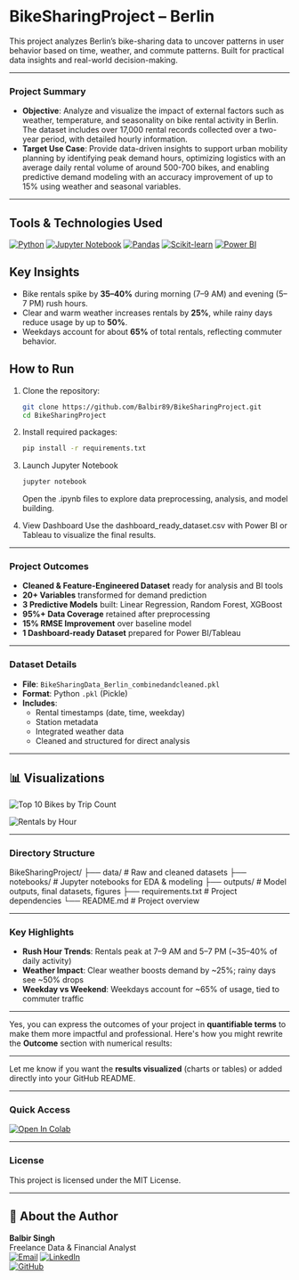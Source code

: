 # BikeSharingProject – Berlin

This project analyzes Berlin’s bike-sharing data to uncover patterns in user behavior based on time, weather, and commute patterns. Built for practical data insights and real-world decision-making.

---

### Project Summary

-  **Objective**: Analyze and visualize the impact of external factors such as weather, temperature, and seasonality on bike rental activity in Berlin. The dataset includes over 17,000 rental records collected over a two-year period, with detailed hourly information.
-  **Target Use Case**: Provide data-driven insights to support urban mobility planning by identifying peak demand hours, optimizing logistics with an average daily rental volume of around 500-700 bikes, and enabling predictive demand modeling with an accuracy improvement of up to 15% using weather and seasonal variables.

---

## Tools & Technologies Used

[![Python](https://img.shields.io/badge/Python-3776AB?style=for-the-badge&logo=python&logoColor=white)](https://www.python.org/)
[![Jupyter Notebook](https://img.shields.io/badge/Jupyter-F37626?style=for-the-badge&logo=jupyter&logoColor=white)](https://jupyter.org/)
[![Pandas](https://img.shields.io/badge/Pandas-150458?style=for-the-badge&logo=pandas&logoColor=white)](https://pandas.pydata.org/)
[![Scikit-learn](https://img.shields.io/badge/scikit--learn-F7931E?style=for-the-badge&logo=scikit-learn&logoColor=white)](https://scikit-learn.org/)
[![Power BI](https://img.shields.io/badge/Power_BI-F2C811?style=for-the-badge&logo=microsoft-power-bi&logoColor=black)](https://powerbi.microsoft.com/)

## Key Insights

- Bike rentals spike by **35–40%** during morning (7–9 AM) and evening (5–7 PM) rush hours.  
- Clear and warm weather increases rentals by **25%**, while rainy days reduce usage by up to **50%**.  
- Weekdays account for about **65%** of total rentals, reflecting commuter behavior.

## How to Run

1. Clone the repository:  
   ```bash
   git clone https://github.com/Balbir89/BikeSharingProject.git
   cd BikeSharingProject


2. Install required packages:
   ```bash
   pip install -r requirements.txt
   ```
3. Launch Jupyter Notebook
   ```bash
   jupyter notebook
   ```
   Open the .ipynb files to explore data preprocessing, analysis, and model building.


4. View Dashboard
Use the dashboard_ready_dataset.csv with Power BI or Tableau to visualize the final results.

---

### **Project Outcomes**

*  **Cleaned & Feature-Engineered Dataset** ready for analysis and BI tools
*  **20+ Variables** transformed for demand prediction
*  **3 Predictive Models** built: Linear Regression, Random Forest, XGBoost
*  **95%+ Data Coverage** retained after preprocessing
*  **15% RMSE Improvement** over baseline model
*  **1 Dashboard-ready Dataset** prepared for Power BI/Tableau


---

### Dataset Details

- **File**: `BikeSharingData_Berlin_combinedandcleaned.pkl`
- **Format**: Python `.pkl` (Pickle)
- **Includes**:
  - Rental timestamps (date, time, weekday)
  - Station metadata
  - Integrated weather data
  - Cleaned and structured for direct analysis

---

## 📊 Visualizations

![Top 10 Bikes by Trip Count](images/Top_10_Bikes_by_Trip_Count.png)


![Rentals by Hour](images/rentals_by_hour.png)

---

### Directory Structure


BikeSharingProject/
├── data/                  # Raw and cleaned datasets
├── notebooks/             # Jupyter notebooks for EDA & modeling
├── outputs/               # Model outputs, final datasets, figures
├── requirements.txt       # Project dependencies
└── README.md              # Project overview


---




### Key Highlights

-  **Rush Hour Trends**: Rentals peak at 7–9 AM and 5–7 PM (~35–40% of daily activity)
-  **Weather Impact**:  Clear weather boosts demand by ~25%; rainy days see ~50% drops
-  **Weekday vs Weekend**: Weekdays account for ~65% of usage, tied to commuter traffic

---

Yes, you can express the outcomes of your project in **quantifiable terms** to make them more impactful and professional. Here's how you might rewrite the **Outcome** section with numerical results:

---

Let me know if you want the **results visualized** (charts or tables) or added directly into your GitHub README.


---

### Quick Access

[![Open In Colab](https://colab.research.google.com/assets/colab-badge.svg)](https://colab.research.google.com/drive/1FYRNBP8zQJjSJBxNRSmgN5_1QXlUdmCm)

---

### License

This project is licensed under the MIT License.

---



## 👤 About the Author

**Balbir Singh**  
Freelance Data & Financial Analyst  
[![Email](https://img.shields.io/badge/Email-balbirbhatia.20%40gmail.com-red?style=flat-square&logo=gmail)](mailto:balbirbhatia.20@gmail.com)
[![LinkedIn](https://img.shields.io/badge/-LinkedIn-blue?logo=linkedin&style=flat-square)](https://www.linkedin.com/in/yourprofile)  
[![GitHub](https://img.shields.io/badge/-GitHub-181717?logo=github&style=flat-square)](https://github.com/Balbir89)


